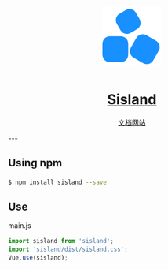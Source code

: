 <p align="center">
    <img alt="logo" src="./src/assets/logo.png" width="120" style="margin-bottom: 10px;">
</p>
<h1 align="center">
  <a href="https://xuyuan875.gitee.io/sisland-docs" target="_blank">Sisland</a>
</h1>

<p align="center">
 <a href="https://vant-contrib.gitee.io/vant">文档网站</a>
</p>
---

## Using npm
```bash
$ npm install sisland --save
```
## Use
main.js
```js
import sisland from 'sisland';
import 'sisland/dist/sisland.css';
Vue.use(sisland);
```